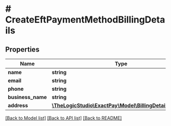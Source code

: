 # # CreateEftPaymentMethodBillingDetails

## Properties

Name | Type | Description | Notes
------------ | ------------- | ------------- | -------------
**name** | **string** |  |
**email** | **string** |  | [optional]
**phone** | **string** |  | [optional]
**business_name** | **string** |  | [optional]
**address** | [**\TheLogicStudio\ExactPay\Model\BillingDetailsAddress**](BillingDetailsAddress.md) |  |

[[Back to Model list]](../../README.md#models) [[Back to API list]](../../README.md#endpoints) [[Back to README]](../../README.md)
